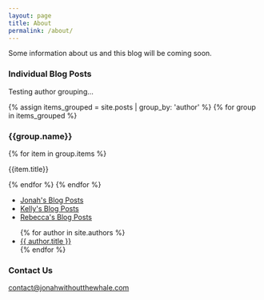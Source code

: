 ```yaml
---
layout: page
title: About
permalink: /about/
---
```


Some information about us and this blog will be coming soon.

### Individual Blog Posts

Testing author grouping...

{% assign items_grouped = site.posts | group_by: 'author' %}
  {% for group in items_grouped %}
    <h3>{{group.name}}</h3>
    {% for item in group.items %}
      <p>{{item.title}}</p>
    {% endfor %}
  {% endfor %}

- [Jonah's Blog Posts](https://jonahwithoutthewhale.com/jonah/)
- [Kelly's Blog Posts](https://jonahwithoutthewhale.com/kelly/)
- [Rebecca's Blog Posts](https://jonahwithoutthewhale.com/rebecca/)

<ul>
  {% for author in site.authors %}
    <li><a href="{{ author.url }}">{{ author.title }}</a></li>
  {% endfor %}
</ul>

### Contact Us

[contact@jonahwithoutthewhale.com](mailto:contact@jonahwithoutthewhale.com)
